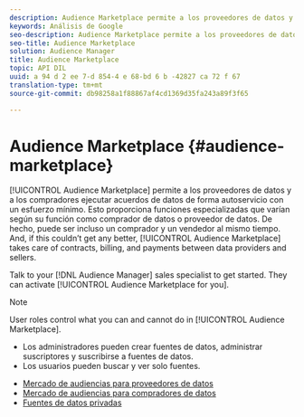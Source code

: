```yaml
---
description: Audience Marketplace permite a los proveedores de datos y a los compradores ejecutar acuerdos de datos de forma autoservicio con un esfuerzo mínimo. Esto proporciona funciones especializadas que varían según su función como comprador de datos o proveedor de datos. De hecho, puede ser incluso un comprador y un vendedor al mismo tiempo. Y, si esto no pudo conseguirse mejor, Audience Marketplace se encarga de contratos, facturaciones y pagos entre proveedores de datos y vendedores.
keywords: Análisis de Google
seo-description: Audience Marketplace permite a los proveedores de datos y a los compradores ejecutar acuerdos de datos de forma autoservicio con un esfuerzo mínimo. Esto proporciona funciones especializadas que varían según su función como comprador de datos o proveedor de datos. De hecho, puede ser incluso un comprador y un vendedor al mismo tiempo. Y, si esto no pudo conseguirse mejor, Audience Marketplace se encarga de contratos, facturaciones y pagos entre proveedores de datos y vendedores.
seo-title: Audience Marketplace
solution: Audience Manager
title: Audience Marketplace
topic: API DIL
uuid: a 94 d 2 ee 7-d 854-4 e 68-bd 6 b -42827 ca 72 f 67
translation-type: tm+mt
source-git-commit: db98258a1f88867af4cd1369d35fa243a89f3f65

---
```



# Audience Marketplace {#audience-marketplace}

[!UICONTROL Audience Marketplace] permite a los proveedores de datos y a los compradores ejecutar acuerdos de datos de forma autoservicio con un esfuerzo mínimo. Esto proporciona funciones especializadas que varían según su función como comprador de datos o proveedor de datos. De hecho, puede ser incluso un comprador y un vendedor al mismo tiempo. And, if this couldn’t get any better, [!UICONTROL Audience Marketplace] takes care of contracts, billing, and payments between data providers and sellers.

Talk to your [!DNL Audience Manager] sales specialist to get started. They can activate [!UICONTROL Audience Marketplace for you].

>[!NOTE]
>
>User roles control what you can and cannot do in [!UICONTROL Audience Marketplace].
>
> * Los administradores pueden crear fuentes de datos, administrar suscriptores y suscribirse a fuentes de datos.
> * Los usuarios pueden buscar y ver solo fuentes.


* [Mercado de audiencias para proveedores de datos](/help/using/features/audience-marketplace/marketplace-data-providers/marketplace-data-providers.md)
* [Mercado de audiencias para compradores de datos](/help/using/features/audience-marketplace/marketplace-data-buyers/marketplace-data-buyers.md)
* [Fuentes de datos privadas](/help/using/features/audience-marketplace/marketplace-private-feeds.md)

